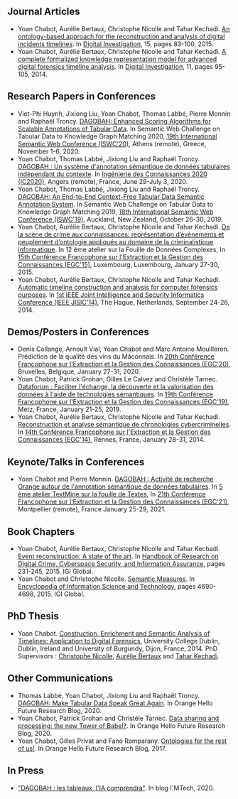 ## Journal Articles

* Yoan Chabot, Aurélie Bertaux, Christophe Nicolle and Tahar Kechadi. [An ontology-based approach for the reconstruction and analysis of digital incidents timelines](https://www.sciencedirect.com/science/article/abs/pii/S1742287615000869). In [Digital Investigation](https://www.sciencedirect.com/journal/digital-investigation), 15, pages 83-100, 2015.
* Yoan Chabot, Aurélie Bertaux, Christophe Nicolle and Tahar Kechadi. [A complete formalized knowledge representation model for advanced digital forensics timeline analysis](https://www.sciencedirect.com/science/article/pii/S1742287614000528). In [Digital Investigation](https://www.sciencedirect.com/journal/digital-investigation), 11, pages 95-105, 2014.

## Research Papers in Conferences
* Viet-Phi Huynh, Jixiong Liu, Yoan Chabot, Thomas Labbé, Pierre Monnin and Raphaël Troncy. [DAGOBAH: Enhanced Scoring Algorithms for Scalable Annotations of Tabular Data](http://ceur-ws.org/Vol-2775/paper3.pdf). In Semantic Web Challenge on Tabular Data to Knowledge Graph Matching 2020, [19th International Semantic Web Conference (ISWC'20)](https://iswc2020.semanticweb.org/), Athens (remote), Greece, November 1-6, 2020.
* Yoan Chabot, Thomas Labbé, Jixiong Liu and Raphaël Troncy. [DAGOBAH : Un système d'annotation sémantique de données tabulaires indépendant du contexte](http://pfia2020.fr/wp-content/uploads/2020/06/actes_IC_CH_PFIA2020.pdf). In [Ingénierie des Connaissances 2020 (IC2020)](http://pfia2020.fr/ic-2020/), Angers (remote), France, June 29-July 3, 2020.
* Yoan Chabot, Thomas Labbé, Jixiong Liu and Raphaël Troncy. [DAGOBAH: An End-to-End Context-Free Tabular Data Semantic Annotation System](http://ceur-ws.org/Vol-2553/paper6.pdf). In Semantic Web Challenge on Tabular Data to Knowledge Graph Matching 2019, [18th International Semantic Web Conference (ISWC'19)](https://iswc2019.semanticweb.org/), Auckland, New Zealand, October 26-30, 2019.
* Yoan Chabot, Aurélie Bertaux, Christophe Nicolle and Tahar Kechadi. [De la scène de crime aux connaissances: représentation d’évènements et peuplement d’ontologie appliqués au domaine de la criminalistique informatique](https://www.insight-centre.org/sites/default/files/publications/17.212_de_la_scene_de_crime_aux_connaissances_representation_devenements_et_peuplement_dontologie_appliques_au_domaine_de_la_criminalistique_informatique.pdf). In 12 ème atelier sur la Fouille de Données Complexes, In [15th Conférence Francophone sur l'Extraction et la Gestion des Connaissances (EGC'15)](https://www.egc.asso.fr/publications/actes-egc/actes-conference-egc-2015.html), Luxembourg, Luxembourg, January 27-30, 2015.
* Yoan Chabot, Aurélie Bertaux, Christophe Nicolle and Tahar Kechadi. [Automatic timeline construction and analysis for computer forensics purposes](https://ieeexplore.ieee.org/document/6975591). In [1st IEEE Joint Intelligence and Security Informatics Conference (IEEE JISIC'14)](http://www.eisic.eu/eisic2014/), The Hague, Netherlands, September 24-26, 2014.

## Demos/Posters in Conferences

* Denis Collange, Arnoult Vial, Yoan Chabot and Marc Antoine Mouilleron. Prédiction de la qualité des vins du Mâconnais. In [20th Conférence Francophone sur l'Extraction et la Gestion des Connaissances (EGC'20)](https://egc2020.sciencesconf.org/), Bruxelles, Belgique, January 27-31, 2020.
* Yoan Chabot, Patrick Grohan, Gilles Le Calvez and Christèle Tarnec. [Dataforum : Faciliter l'échange, la découverte et la valorisation des données à l'aide de technologies sémantiques](https://editions-rnti.fr/?inprocid=1002529). In [19th Conférence Francophone sur l'Extraction et la Gestion des Connaissances (EGC'19)](https://egc2019.sciencesconf.org/), Metz, France, January 21-25, 2019.
* Yoan Chabot, Aurélie Bertaux, Christophe Nicolle and Tahar Kechadi. [Reconstruction et analyse sémantique de chronologies cybercriminelles](https://editions-rnti.fr/?inprocid=1001969). In [14th Conférence Francophone sur l'Extraction et la Gestion des Connaissances (EGC'14)](http://egc2014.irisa.fr/), Rennes, France, January 28-31, 2014.

## Keynote/Talks in Conferences 

* Yoan Chabot and Pierre Monnin. [DAGOBAH : Activité de recherche Orange autour de l'annotation sémantique de données tabulaires](http://www.vincentlemaire-labs.fr/TM2021/TextMine21.pdf). In [5 ème atelier TextMine sur la fouille de Textes](http://www.vincentlemaire-labs.fr/TM2021/), In [21th Conférence Francophone sur l'Extraction et la Gestion des Connaissances (EGC'21)](https://egc2021.sciencesconf.org/), Montpellier (remote), France January 25-29, 2021.

## Book Chapters

* Yoan Chabot, Aurélie Bertaux, Christophe Nicolle and Tahar Kechadi. [Event reconstruction: A state of the art](https://www.igi-global.com/chapter/event-reconstruction/115760). In [Handbook of Research on Digital Crime, Cyberspace Security, and Information Assurance](https://www.igi-global.com/book/handbook-research-digital-crime-cyberspace/104750), pages 231-245, 2015. IGI Global.
* Yoan Chabot and Christophe Nicolle. [Semantic Measures](https://www.igi-global.com/chapter/semantic-measures/112911). In [Encyclopedia of Information Science and Technology](https://www.igi-global.com/book/encyclopedia-information-science-technology-third/76156), pages 4690-4698, 2015. IGI Global.

## PhD Thesis

* Yoan Chabot. [Construction, Enrichment and Semantic Analysis of Timelines: Application to Digital Forensics](http://www.theses.fr/2015DIJOS037/document), University College Dublin, Dublin, Ireland and University of Burgundy, Dijon, France, 2014. PhD Supervisors : [Christophe Nicolle](https://scholar.google.fr/citations?user=sIwxy6IAAAAJ&hl=fr), [Aurélie Bertaux](https://scholar.google.fr/citations?hl=fr&user=virzKdYAAAAJ) and [Tahar Kechadi](https://people.ucd.ie/tahar.kechadi).

## Other Communications

* Thomas Labbé, Yoan Chabot, Jixiong Liu and Raphaël Troncy. [DAGOBAH: Make Tabular Data Speak Great Again](https://hellofuture.orange.com/en/dagobah-make-tabular-data-speak-great-again/). In Orange Hello Future Research Blog, 2020.
* Yoan Chabot, Patrick Grohan and Christèle Tarnec. [Data sharing and processing: the new Tower of Babel?](https://hellofuture.orange.com/en/data-sharing-and-processing-the-new-tower-of-babel/). In Orange Hello Future Research Blog, 2020.
* Yoan Chabot, Gilles Privat and Fano Ramparany. [Ontologies for the rest of us!](https://hellofuture.orange.com/en/ontologies-for-the-rest-of-us/). In Orange Hello Future Research Blog, 2017.

## In Press

* ["DAGOBAH : les tableaux, l'IA comprendra"](https://blogrecherche.wp.imt.fr/2020/06/22/dagobah-les-tableaux-lia-comprendra/). In blog I'MTech, 2020.
